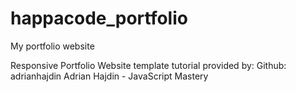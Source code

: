 # happacode_portfolio
My portfolio website

Responsive Portfolio Website template tutorial provided by:
Github: adrianhajdin
Adrian Hajdin - JavaScript Mastery
